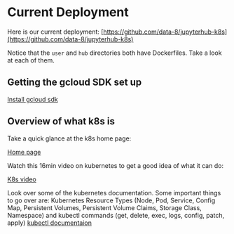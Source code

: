 # Current Deployment

Here is our current deployment: [https://github.com/data-8/jupyterhub-k8s](https://github.com/data-8/jupyterhub-k8s)

Notice that the `user` and `hub` directories both have Dockerfiles. Take a look at each of them.

## Getting the gcloud SDK set up

[Install gcloud sdk](https://cloud.google.com/sdk/downloads)

## Overview of what k8s is

Take a quick glance at the k8s home page:

[Home page](http://kubernetes.io/)

Watch this 16min video on kubernetes to get a good idea of what it can do:

[K8s video](https://www.youtube.com/watch?v=of45hYbkIZs)

Look over some of the kubernetes documentation. Some important things to go over are: Kubernetes Resource Types (Node, Pod, Service, Config Map, Persistent Volumes, Persistent Volume Claims, Storage Class, Namespace) and kubectl commands (get, delete, exec, logs, config, patch, apply)
[kubectl documentaion](https://kubernetes.io/docs/reference/)

